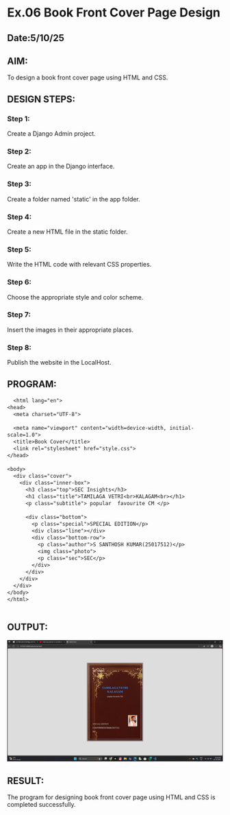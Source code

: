 # Ex.06 Book Front Cover Page Design
## Date:5/10/25

## AIM:
To design a book front cover page using HTML and CSS.

## DESIGN STEPS:

### Step 1:
Create a Django Admin project.

### Step 2:
Create an app in the Django interface.

### Step 3:
Create a folder named 'static' in the app folder.

### Step 4:
Create a new HTML file in the static folder.

### Step 5:
Write the HTML code with relevant CSS properties.

### Step 6:
Choose the appropriate style and color scheme.

### Step 7:
Insert the images in their appropriate places.

### Step 8:
Publish the website in the LocalHost.

## PROGRAM:
```
  <html lang="en">
<head>
  <meta charset="UTF-8">
  
  <meta name="viewport" content="width=device-width, initial-scale=1.0">
  <title>Book Cover</title>
  <link rel="stylesheet" href="style.css">
</head>

<body>
  <div class="cover">
    <div class="inner-box">
      <h3 class="top">SEC Insights</h3>
      <h1 class="title">TAMILAGA VETRI<br>KALAGAM<br></h1>
      <p class="subtitle"> popular  favourite CM </p>

      <div class="bottom">
        <p class="special">SPECIAL EDITION</p>
        <div class="line"></div>
        <div class="bottom-row">
          <p class="author">S SANTHOSH KUMAR(25017512)</p>
          <img class="photo">
          <p class="sec">SEC</p>
        </div>
      </div>
    </div>
  </div>
</body>
</html>


```



## OUTPUT:
![alt text](image.png)


## RESULT:
The program for designing book front cover page using HTML and CSS is completed successfully.
